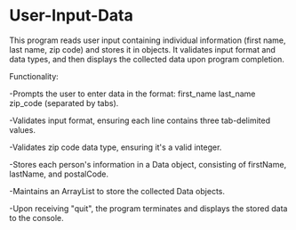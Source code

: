 # User-Input-Data

This program reads user input containing individual information (first name, last name, zip code) and stores it in objects. It validates input format and data types, and then displays the collected data upon program completion.

Functionality:

-Prompts the user to enter data in the format: first_name <tab> last_name <tab> zip_code (separated by tabs).

-Validates input format, ensuring each line contains three tab-delimited values.

-Validates zip code data type, ensuring it's a valid integer.

-Stores each person's information in a Data object, consisting of firstName, lastName, and postalCode.

-Maintains an ArrayList to store the collected Data objects.

-Upon receiving "quit", the program terminates and displays the stored data to the console.
